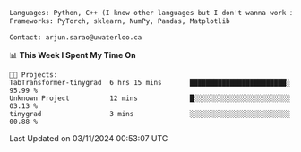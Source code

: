 ```txt
Languages: Python, C++ (I know other languages but I don't wanna work in em)
Frameworks: PyTorch, sklearn, NumPy, Pandas, Matplotlib

Contact: arjun.sarao@uwaterloo.ca
```

<!--START_SECTION:waka-->
📊 **This Week I Spent My Time On** 

```text
🐱‍💻 Projects: 
TabTransformer-tinygrad  6 hrs 15 mins       ████████████████████████░   95.99 % 
Unknown Project          12 mins             █░░░░░░░░░░░░░░░░░░░░░░░░   03.13 % 
tinygrad                 3 mins              ░░░░░░░░░░░░░░░░░░░░░░░░░   00.88 % 
```


 Last Updated on 03/11/2024 00:53:07 UTC
<!--END_SECTION:waka-->
